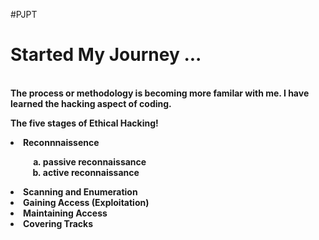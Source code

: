 #PJPT
<html>
<h1> Started My Journey ... </h1>
<p></p><b><br>The process or methodology is becoming more familar with me.
I have learned the hacking aspect of coding.<b></b></br></p>
<b><p>The five stages of Ethical Hacking!
  <li> Reconnnaissence</li>
    <ol style="list-style-type: lower-alpha; padding-bottom: 0;">
  <li style="margin-left:2em">passive reconnaissance</li>
  <li style="margin-left:2em; padding-bottom: 0;">active reconnaissance</li>
 </ol>
<li> Scanning and  Enumeration </li>
<li> Gaining Access (Exploitation) </li>
<li> Maintaining Access </li>
<li> Covering Tracks </li></b></p>

  
</html>

